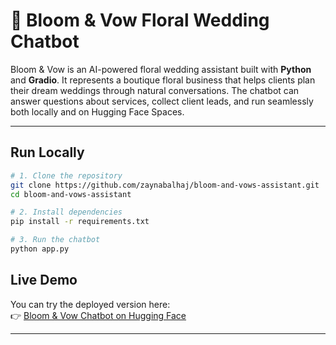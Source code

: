 # 🌸 Bloom & Vow Floral Wedding Chatbot

Bloom & Vow is an AI-powered floral wedding assistant built with **Python** and **Gradio**. It represents a boutique floral business that helps clients plan their dream weddings through natural conversations. The chatbot can answer questions about services, collect client leads, and run seamlessly both locally and on Hugging Face Spaces.

---

## Run Locally

```bash
# 1. Clone the repository
git clone https://github.com/zaynabalhaj/bloom-and-vows-assistant.git
cd bloom-and-vows-assistant

# 2. Install dependencies
pip install -r requirements.txt

# 3. Run the chatbot
python app.py
```

## Live Demo
You can try the deployed version here:  
👉 [Bloom & Vow Chatbot on Hugging Face](https://huggingface.co/spaces/Zaynab122/bloom-and-vows-chatbot)

---
